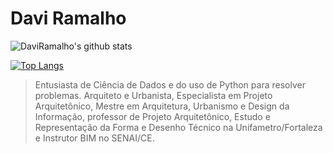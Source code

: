 # Davi Ramalho

![DaviRamalho's github stats](https://github-readme-stats.vercel.app/api?username=daviramalho)

[![Top Langs](https://github-readme-stats.vercel.app/api/top-langs/?username=daviramalho)](https://github.com/daviramalho/github-readme-stats)

> Entusiasta de Ciência de Dados e do uso de Python para resolver problemas. Arquiteto e Urbanista, Especialista em Projeto Arquitetônico, Mestre em Arquitetura, Urbanismo e Design da Informação, professor de Projeto Arquitetônico, Estudo e Representação da Forma e Desenho Técnico na Unifametro/Fortaleza e Instrutor BIM no SENAI/CE.
